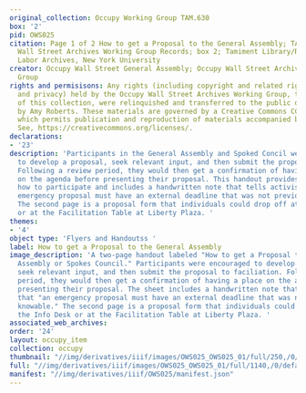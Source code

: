 ```yaml
---
original_collection: Occupy Working Group TAM.630
box: '2'
pid: OWS025
citation: Page 1 of 2 How to get a Proposal to the General Assembly; TAM.630 Occupy
  Wall Street Archives Working Group Records; box 2; Tamiment Library/Robert F. Wagner
  Labor Archives, New York University
creator: Occupy Wall Street General Assembly; Occupy Wall Street Archives Working
  Group
rights and permisisons: Any rights (including copyright and related rights to publicity
  and privacy) held by the Occupy Wall Street Archives Working Group, the creator
  of this collection, were relinquished and transferred to the public domain in 2013
  by Amy Roberts. These materials are governed by a Creative Commons CC0 license,
  which permits publication and reproduction of materials accompanied by full attribution.
  See, https://creativecommons.org/licenses/.
declarations:
- '23'
description: 'Participants in the General Assembly and Spoked Concil were encouraged
  to develop a proposal, seek relevant input, and then submit the proposal to faciliation.
  Following a review period, they would then get a confirmation of having a place
  on the agenda before presenting their proposal. This handout provides guidance on
  how to participate and includes a handwritten note that tells activists that "an
  emergency proposal must have an external deadline that was not previously knowable."
  The second page is a proposal form that individuals could drop off at the Info Desk
  or at the Facilitation Table at Liberty Plaza. '
themes:
- '4'
object type: 'Flyers and Handoutss '
label: How to get a Proposal to the General Assembly
image_description: 'A two-page handout labeled "How to get a Proposal to the General
  Assembly or Spokes Council." Participants were encouraged to develop a proposal,
  seek relevant input, and then submit the proposal to faciliation. Following a review
  period, they would then get a confirmation of having a place on the agenda before
  presenting their proposal. The sheet includes a handwritten note that tells activists
  that "an emergency proposal must have an external deadline that was not previously
  knowable." The second page is a proposal form that individuals could drop off at
  the Info Desk or at the Facilitation Table at Liberty Plaza. '
associated_web_archives:
order: '24'
layout: occupy_item
collection: occupy
thumbnail: "//img/derivatives/iiif/images/OWS025_OWS025_01/full/250,/0/default.jpg"
full: "//img/derivatives/iiif/images/OWS025_OWS025_01/full/1140,/0/default.jpg"
manifest: "//img/derivatives/iiif/OWS025/manifest.json"
---
```

